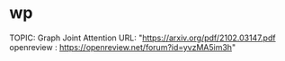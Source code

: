# wp

TOPIC: Graph Joint Attention
URL: "https://arxiv.org/pdf/2102.03147.pdf openreview : https://openreview.net/forum?id=yvzMA5im3h"